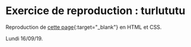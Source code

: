 # Exercice de reproduction : turlututu

Reproduction de [cette page](/img/turlututu.png){:target="_blank"} en HTML et CSS. 

Lundi 16/09/19.
